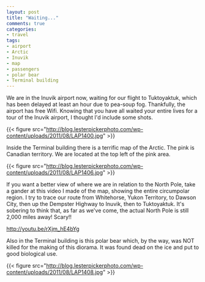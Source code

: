 ```yaml
---
layout: post
title: "Waiting..."
comments: true
categories:
- travel
tags:
- airport
- Arctic
- Inuvik
- map
- passengers
- polar bear
- Terminal building
---
```

We are in the Inuvik airport now, waiting for our flight to Tuktoyaktuk, which has been delayed at least an hour due to pea-soup fog. Thankfully, the airport has free Wifi. Knowing that you have all waited your entire lives for a tour of the Inuvik airport, I thought I'd include some shots.

{{< figure src="http://blog.lesterpickerphoto.com/wp-content/uploads/2011/08/LAP1400.jpg" >}}

Inside the Terminal building there is a terrific map of the Arctic. The pink is Canadian territory. We are located at the top left of the pink area.

{{< figure src="http://blog.lesterpickerphoto.com/wp-content/uploads/2011/08/LAP1406.jpg" >}}

If you want a better view of where we are in relation to the North Pole, take a gander at this video I made of the map, showing the entire circumpolar region. I try to trace our route from Whitehorse, Yukon Territory, to Dawson City, then up the Dempster Highway to Inuvik, then to Tuktoyaktuk. It's sobering to think that, as far as we've come, the actual North Pole is still 2,000 miles away! Scary!!

<a href="http://youtu.be/rXjm_hE4bYg">http://youtu.be/rXjm_hE4bYg</a>

Also in the Terminal building is this polar bear which, by the way, was NOT killed for the making of this diorama. It was found dead on the ice and put to good biological use.

{{< figure src="http://blog.lesterpickerphoto.com/wp-content/uploads/2011/08/LAP1408.jpg" >}}

